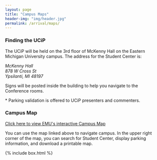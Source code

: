 ```yaml
---
layout: page
title: "Campus Maps"
header-img: "img/header.jpg"
permalink: /arrival/maps/
---
```


<div class="container">
  <div class="col-sm-9 col-xs-12 cfp-page">
    <h3 class="home-h3">Finding the UCiP</h3>
    <p class="text-justify">The UCiP will be held on the 3rd floor of McKenny Hall on the Eastern Michigan University campus. The address for the Student Center is:</p>
    <address>
      McKenny Hall<br>
      878 W Cross St<br>
      Ypsilanti, MI 48197
    </address>
    <p class="text-justify">Signs will be posted inside the building to help you navigate to the Conference rooms.</p>
    <p class="text-justify">* Parking validation is offered to UCiP presenters and commenters.</p>
    <h3>Campus Map</h3>
    <p class="text-justify"><a href="https://www.emich.edu/map/index.php">Click here to view EMU's interactive Campus Map</a></p>
    <p class="text-justify">You can use the map linked above to navigate campus. In the upper right corner of the map, you can search for Student Center, display parking information, and download a printable map.</p>
  </div>
  {% include box.html %}
</div>
